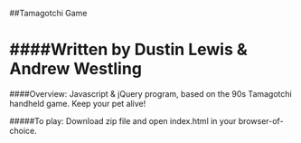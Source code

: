 ##Tamagotchi Game 

####Written by Dustin Lewis & Andrew Westling
==========

####Overview:
Javascript & jQuery program, based on the 90s Tamagotchi handheld game. Keep your pet alive!

#####To play: 
Download zip file and open index.html in your browser-of-choice.
